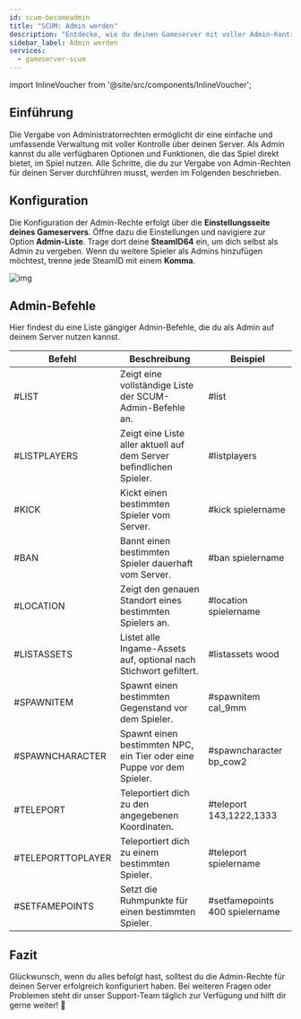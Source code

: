 ```yaml
---
id: scum-becomeadmin
title: "SCUM: Admin werden"
description: "Entdecke, wie du deinen Gameserver mit voller Admin-Kontrolle verwaltest und mächtige Befehle nutzt, um dein Gameplay zu verbessern → Jetzt mehr erfahren"
sidebar_label: Admin werden
services:
  - gameserver-scum
---
```


import InlineVoucher from '@site/src/components/InlineVoucher';


## Einführung
Die Vergabe von Administratorrechten ermöglicht dir eine einfache und umfassende Verwaltung mit voller Kontrolle über deinen Server. Als Admin kannst du alle verfügbaren Optionen und Funktionen, die das Spiel direkt bietet, im Spiel nutzen. Alle Schritte, die du zur Vergabe von Admin-Rechten für deinen Server durchführen musst, werden im Folgenden beschrieben.

<InlineVoucher />



## Konfiguration

Die Konfiguration der Admin-Rechte erfolgt über die **Einstellungsseite deines Gameservers**. Öffne dazu die Einstellungen und navigiere zur Option **Admin-Liste**. Trage dort deine **SteamID64** ein, um dich selbst als Admin zu vergeben. Wenn du weitere Spieler als Admins hinzufügen möchtest, trenne jede SteamID mit einem **Komma**.

![img](https://screensaver01.zap-hosting.com/index.php/s/AiMDoy5mdEHjnj3/download)



## Admin-Befehle

Hier findest du eine Liste gängiger Admin-Befehle, die du als Admin auf deinem Server nutzen kannst.

| Befehl            | Beschreibung                                               | Beispiel                      |
| ----------------- | ---------------------------------------------------------- | ----------------------------- |
| #LIST             | Zeigt eine vollständige Liste der SCUM-Admin-Befehle an.  | #list                        |
| #LISTPLAYERS      | Zeigt eine Liste aller aktuell auf dem Server befindlichen Spieler. | #listplayers                 |
| #KICK             | Kickt einen bestimmten Spieler vom Server.                 | #kick spielername            |
| #BAN              | Bannt einen bestimmten Spieler dauerhaft vom Server.       | #ban spielername             |
| #LOCATION         | Zeigt den genauen Standort eines bestimmten Spielers an.   | #location spielername        |
| #LISTASSETS       | Listet alle Ingame-Assets auf, optional nach Stichwort gefiltert. | #listassets wood             |
| #SPAWNITEM        | Spawnt einen bestimmten Gegenstand vor dem Spieler.        | #spawnitem cal_9mm           |
| #SPAWNCHARACTER   | Spawnt einen bestimmten NPC, ein Tier oder eine Puppe vor dem Spieler. | #spawncharacter bp_cow2      |
| #TELEPORT         | Teleportiert dich zu den angegebenen Koordinaten.           | #teleport 143,1222,1333      |
| #TELEPORTTOPLAYER | Teleportiert dich zu einem bestimmten Spieler.              | #teleport spielername        |
| #SETFAMEPOINTS    | Setzt die Ruhmpunkte für einen bestimmten Spieler.          | #setfamepoints 400 spielername |





## Fazit

Glückwunsch, wenn du alles befolgt hast, solltest du die Admin-Rechte für deinen Server erfolgreich konfiguriert haben. Bei weiteren Fragen oder Problemen steht dir unser Support-Team täglich zur Verfügung und hilft dir gerne weiter! 🙂

<InlineVoucher />